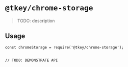 # `@tkey/chrome-storage`

> TODO: description

## Usage

```
const chromeStorage = require('@tkey/chrome-storage');


// TODO: DEMONSTRATE API
```
